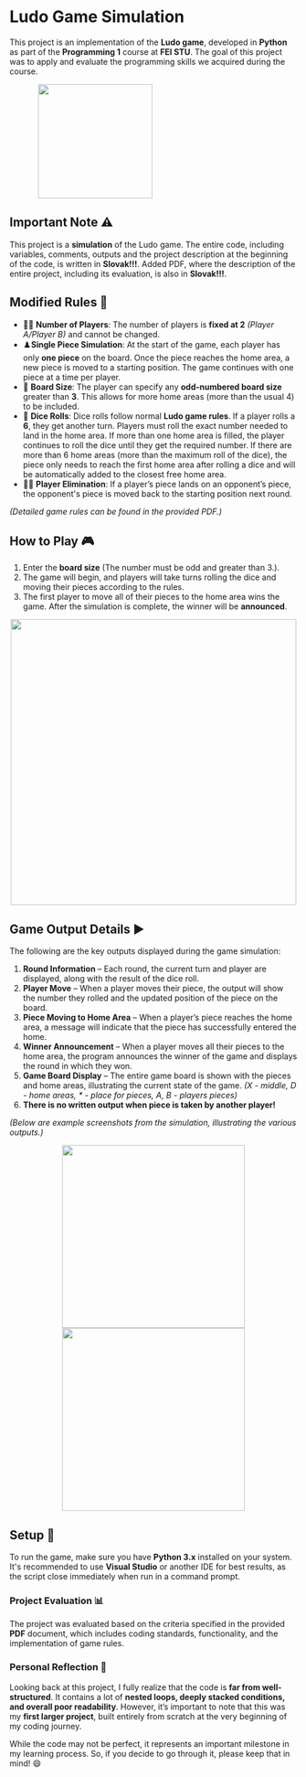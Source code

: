 

# Ludo Game Simulation 

This project is an implementation of the **Ludo game**, developed in **Python** as part of the **Programming 1** course at **FEI STU**. The goal of this project was to apply and evaluate the programming skills we acquired during the course.

<img src="https://github.com/user-attachments/assets/7b73fabd-f3d8-4de6-a25d-ca32b9c92d83" width="200" hspace="50">

## Important Note ⚠️
This project is a **simulation** of the Ludo game. The entire code, including variables, comments, outputs and the project description at the beginning of the code, is written in **Slovak!!!**. 
Added PDF, where the description of the entire project, including its evaluation, is also in **Slovak!!!**.

## Modified Rules 📕

- 👨‍🦰 **Number of Players**: The number of players is **fixed at 2** *(Player A/Player B)* and cannot be changed.
- ♟️**Single Piece Simulation**: At the start of the game, each player has only **one piece** on the board. Once the piece reaches the home area, a new piece is moved to a starting position. The game continues with one piece at a time per player.
- 🏁 **Board Size**: The player can specify any **odd-numbered board size** greater than **3**. This allows for more home areas (more than the usual 4) to be included. 
- 🎲 **Dice Rolls**: Dice rolls follow normal **Ludo game rules**. If a player rolls a **6**, they get another turn. Players must roll the exact number needed to land in the home area. If more than one home area is filled, the player continues to roll the dice until they get the required number. If there are more than 6 home areas (more than the maximum roll of the dice), the piece only needs to reach the first home area after rolling a dice and will be automatically added to the closest free home area.
- 🚶‍♂️ **Player Elimination**: If a player’s piece lands on an opponent’s piece, the opponent's piece is moved back to the starting position next round. 

*(Detailed game rules can be found in the provided PDF.)*
## How to Play 🎮

1.  Enter the **board size** (The number must be odd and greater than 3.).
2.  The game will begin, and players will take turns rolling the dice and moving their pieces according to the rules.
3. The first player to move all of their pieces to the home area wins the game. After the simulation is complete, the winner will be **announced**.
   
<p align="center">
  <img src="https://github.com/user-attachments/assets/17c746d4-525e-4884-aa8c-a77114b38447" width="500">
</p>

## **Game Output Details** ▶

The following are the key outputs displayed during the game simulation:

1.  **Round Information** – Each round, the current turn and player are displayed, along with the result of the dice roll.
2.  **Player Move** – When a player moves their piece, the output will show the number they rolled and the updated position of the piece on the board.
3.  **Piece Moving to Home Area** – When a player’s piece reaches the home area, a message will indicate that the piece has successfully entered the home.
4.  **Winner Announcement** – When a player moves all their pieces to the home area, the program announces the winner of the game and displays the round in which they won.
5. **Game Board Display** – The entire game board is shown with the pieces and home areas, illustrating the current state of the game. *(X - middle, D - home areas, * - place for pieces, A, B - players pieces)*
7. **There is no written output when piece is taken by another player!**

*(Below are example screenshots from the simulation, illustrating the various outputs.)*

<p align="center">
  <img src="https://github.com/user-attachments/assets/81dcb57e-965d-4e98-97de-0a887ba1ee95" width="320" hspace="10">
  <img src="https://github.com/user-attachments/assets/1dab139a-8d81-481e-b2ee-af525ecbb4fa" width="320" hspace="10">
</p>

## Setup 🔧
To run the game, make sure you have **Python 3.x** installed on your system. It's recommended to use **Visual Studio** or another IDE for best results, as the script close immediately when run in a command prompt.

### Project Evaluation 📊

The project was evaluated based on the criteria specified in the provided **PDF** document, which includes coding standards, functionality, and the implementation of game rules. 


### **Personal Reflection** 💭

Looking back at this project, I fully realize that the code is **far from well-structured**. It contains a lot of **nested loops, deeply stacked conditions, and overall poor readability**. However, it’s important to note that this was my **first larger project**, built entirely from scratch at the very beginning of my coding journey.

While the code may not be perfect, it represents an important milestone in my learning process. So, if you decide to go through it, please keep that in mind! 😄





